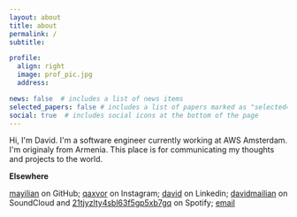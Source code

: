 ```yaml
---
layout: about
title: about
permalink: /
subtitle:

profile:
  align: right
  image: prof_pic.jpg
  address:

news: false  # includes a list of news items
selected_papers: false # includes a list of papers marked as "selected={true}"
social: true  # includes social icons at the bottom of the page
---
```


Hi, I'm David. I'm a software engineer currently working at AWS Amsterdam. I'm originaly from Armenia. This place is for communicating my thoughts and projects to the world.

**Elsewhere**

[mayilian](https://github.com/mayilian) on GitHub; [qaxvor](https://www.instagram.com/qaxvor) on Instagram; [david](https://www.linkedin.com/in/david-mayilian-53b01561/) on Linkedin; 
[davidmailian](https://soundcloud.com/davidmailian) on SoundCloud and [21tjyzlty4sbl63f5gp5xb7gq](https://open.spotify.com/user/21tjyzlty4sbl63f5gp5xb7gq) on Spotify; [email](mailto:email@davidmailian@gmail.com)
